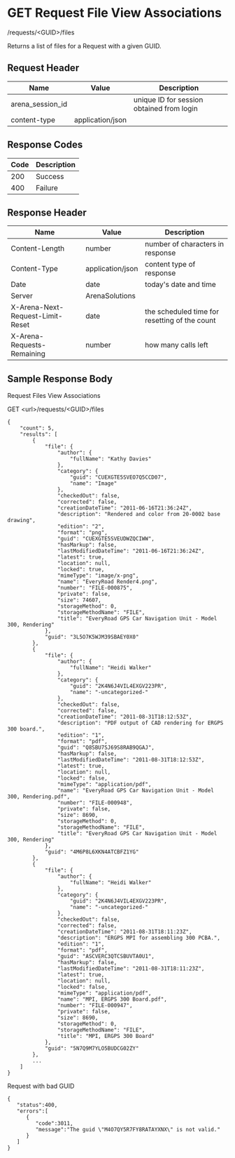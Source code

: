 # GET Request File View Associations
/requests/&lt;GUID&gt;/files

Returns a list of files for a Request with a given GUID. 

## Request Header

| Name<br> | Value<br> | Description<br> |
|  --- |  --- |  --- | 
| arena_session_id<br> |   | unique ID for session obtained from login<br> |
| content-type<br> | application/json<br> |   |

## Response Codes

| Code<br> | Description<br> |
|  --- |  --- | 
| 200<br> | Success<br> |
| 400<br> | Failure<br> |

## Response Header

| Name<br> | Value<br> | Description<br> |
|  --- |  --- |  --- | 
| Content-Length<br> | number<br> | number of characters in response<br> |
| Content-Type<br> | application/json<br> | content type of response<br> |
| Date<br> | date<br> | today's date and time<br> |
| Server<br> | ArenaSolutions<br> |   |
| X-Arena-Next-Request-Limit-Reset<br> | date<br> | the scheduled time for resetting of the count<br> |
| X-Arena-Requests-Remaining<br> | number<br> | how many calls left<br> |

## Sample Response Body
Request Files View  Associations

 GET &lt;url&gt;/requests/&lt;GUID&gt;/files

```
{
    "count": 5,
    "results": [
        {
            "file": {
                "author": {
                    "fullName": "Kathy Davies"
                },
                "category": {
                    "guid": "CUEXGTE5SVEO7Q5CCD07",
                    "name": "Image"
                },
                "checkedOut": false,
                "corrected": false,
                "creationDateTime": "2011-06-16T21:36:24Z",
                "description": "Rendered and color from 20-0002 base drawing",
                "edition": "2",
                "format": "png",
                "guid": "CUEXGTE5SVEUDWZQCIWW",
                "hasMarkup": false,
                "lastModifiedDateTime": "2011-06-16T21:36:24Z",
                "latest": true,
                "location": null,
                "locked": true,
                "mimeType": "image/x-png",
                "name": "EveryRoad Render4.png",
                "number": "FILE-000875",
                "private": false,
                "size": 74607,
                "storageMethod": 0,
                "storageMethodName": "FILE",
                "title": "EveryRoad GPS Car Navigation Unit - Model 300, Rendering"
            },
            "guid": "3L5O7K5WJM39SBAEY0X0"
        },
        {
            "file": {
                "author": {
                    "fullName": "Heidi Walker"
                },
                "category": {
                    "guid": "2K4N6J4VIL4EXGV223PR",
                    "name": "-uncategorized-"
                },
                "checkedOut": false,
                "corrected": false,
                "creationDateTime": "2011-08-31T18:12:53Z",
                "description": "PDF output of CAD rendering for ERGPS 300 board.",
                "edition": "1",
                "format": "pdf",
                "guid": "Q8SBU7SJ69S8RAB9QGAJ",
                "hasMarkup": false,
                "lastModifiedDateTime": "2011-08-31T18:12:53Z",
                "latest": true,
                "location": null,
                "locked": false,
                "mimeType": "application/pdf",
                "name": "EveryRoad GPS Car Navigation Unit - Model 300, Rendering.pdf",
                "number": "FILE-000948",
                "private": false,
                "size": 8690,
                "storageMethod": 0,
                "storageMethodName": "FILE",
                "title": "EveryRoad GPS Car Navigation Unit - Model 300, Rendering"
            },
            "guid": "4M6P8L6XKN4ATCBFZ1YG"
        },
        {
            "file": {
                "author": {
                    "fullName": "Heidi Walker"
                },
                "category": {
                    "guid": "2K4N6J4VIL4EXGV223PR",
                    "name": "-uncategorized-"
                },
                "checkedOut": false,
                "corrected": false,
                "creationDateTime": "2011-08-31T18:11:23Z",
                "description": "ERGPS MPI for assembling 300 PCBA.",
                "edition": "1",
                "format": "pdf",
                "guid": "ASCVERC3QTCSBUVTA0U1",
                "hasMarkup": false,
                "lastModifiedDateTime": "2011-08-31T18:11:23Z",
                "latest": true,
                "location": null,
                "locked": false,
                "mimeType": "application/pdf",
                "name": "MPI, ERGPS 300 Board.pdf",
                "number": "FILE-000947",
                "private": false,
                "size": 8690,
                "storageMethod": 0,
                "storageMethodName": "FILE",
                "title": "MPI, ERGPS 300 Board"
            },
            "guid": "5N7Q9M7YLO5BUDCG02ZY"
        },
        ...
    ]
}
```
Request with bad GUID

```
{  
   "status":400,
   "errors":[  
      {  
         "code":3011,
         "message":"The guid \"M4O7QY5R7FY8RATAYXNX\" is not valid."
      }
   ]
}
```
